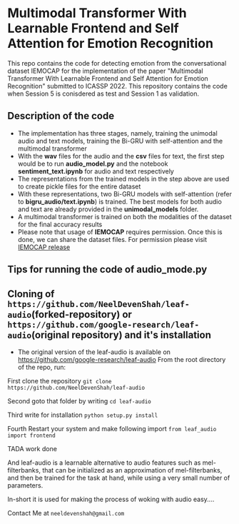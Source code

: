 # Multimodal Transformer With Learnable Frontend and Self Attention for Emotion Recognition

This repo contains the code for detecting emotion from the conversational dataset IEMOCAP for the implementation of the paper "Multimodal Transformer With Learnable Frontend and Self Attention for Emotion Recognition" submitted to ICASSP 2022. This repository contains the code when Session 5 is conisdered as test and Session 1 as validation.

## Description of the code

- The implementation has three stages, namely, training the unimodal audio and text models, training the Bi-GRU with self-attention and the multimodal transformer
- With the **wav** files for the audio and the **csv** files for text, the first step would be to run **audio_model.py** and the notebook **sentiment_text.ipynb** for audio and text respectively
- The representations from the trained models in the step above are used to create pickle files for the entire dataset
- With these representations, two Bi-GRU models with self-attention (refer to **bigru_audio/text.ipynb**) is trained. The best models for both audio and text are already provided in the **unimodal_models** folder.
- A multimodal transformer is trained on both the modalities of the dataset for the final accuracy results
- Please note that usage of **IEMOCAP** requires permission. Once this is done, we can share the dataset files. For permission please visit [IEMOCAP release](https://sail.usc.edu/iemocap/iemocap_release.htm)

## Tips for running the code of audio_mode.py

## Cloning of `https://github.com/NeelDevenShah/leaf-audio`(forked-repository) or `https://github.com/google-research/leaf-audio`(original repository) and it's installation

- The original version of the leaf-audio is available on https://github.com/google-research/leaf-audio
  From the root directory of the repo, run:

First clone the repository
`git clone https://github.com/NeelDevenShah/leaf-audio`

Second goto that folder by writing
`cd leaf-audio`

Third write for installation
`python setup.py install`

Fourth Restart your system and make following import
`from leaf_audio import frontend`

TADA work done

And leaf-audio is a learnable alternative to audio features such as mel-filterbanks, that can be initialized as an approximation of mel-filterbanks, and then be trained for the task at hand, while using a very small number of parameters.

In-short it is used for making the process of woking with audio easy....

Contact Me at `neeldevenshah@gmail.com`
